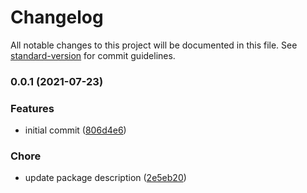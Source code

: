 # Changelog

All notable changes to this project will be documented in this file. See [standard-version](https://github.com/conventional-changelog/standard-version) for commit guidelines.

### 0.0.1 (2021-07-23)


### Features

* initial commit ([806d4e6](https://github.com/prismicio-community/storybook-addon-gatsby/commit/806d4e626b0f640abf2ac7cb70886c41c0a8b0d6))


### Chore

* update package description ([2e5eb20](https://github.com/prismicio-community/storybook-addon-gatsby/commit/2e5eb20a4624566457ec81c1f4f4d0f56710796a))
